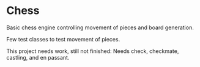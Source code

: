 # Chess
Basic chess engine controlling movement of pieces and board generation.

Few test classes to test movement of pieces.

This project needs work, still not finished: Needs check, checkmate, castling, and en passant.
